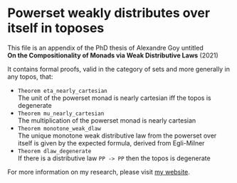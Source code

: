 # Powerset weakly distributes over itself in toposes

This file is an appendix of the PhD thesis of Alexandre Goy untitled  
**On the Compositionality of Monads via Weak Distributive Laws** (2021) 

It contains formal proofs, valid in the category of sets and more generally in any topos, that: 
  - ```Theorem eta_nearly_cartesian```  
    The unit of the powerset monad is nearly cartesian iff the topos is degenerate
  - ```Theorem mu_nearly_cartesian```  
    The multiplication of the powerset monad is nearly cartesian
  - ```Theorem monotone_weak_dlaw```  
    The unique monotone weak distributive law from the powerset over itself
    is given by the expected formula, derived from Egli-Milner
  - ```Theorem dlaw_degenerate```  
    If there is a distributive law ```PP -> PP``` then the topos is degenerate

For more information on my research, please visit [my website](agoy.fr).
